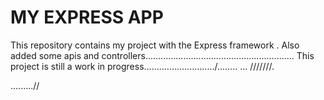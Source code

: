MY EXPRESS APP
====
This repository contains my project with the Express framework .
Also  added some apis and controllers...........................................................
This project is still a work in progress............................/........
...
///////.

.........//
